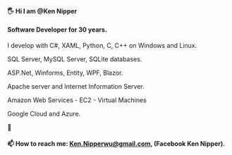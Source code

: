 #### :raised_hand_with_fingers_splayed: Hi I am @Ken Nipper
#### Software Developer for 30 years.
I develop with C#, XAML, Python, C, C++ on Windows and Linux.

SQL Server, MySQL Server, SQLite databases.

ASP.Net, Winforms, Entity, WPF, Blazor. 

Apache server and Internet Information Server.

Amazon Web Services - EC2 - Virtual Machines

Google Cloud and Azure.

:slightly_smiling_face:
#### 📫 How to reach me: Ken.Nipperwu@gmail.com, (Facebook Ken Nipper).
<!--
**kencctt11/kencctt11** is a ✨ _special_ ✨ repository because its `README.md` (this file) appears on your GitHub profile.

Here are some ideas to get you started:

- 🔭 I’m currently working on ...
- 🌱 I’m currently learning ...
- 👯 I’m looking to collaborate on ...
- 🤔 I’m looking for help with ...
- 💬 Ask me about ...
- 📫 How to reach me: ...
- 😄 Pronouns: ...
- ⚡ Fun fact: ...
-->
